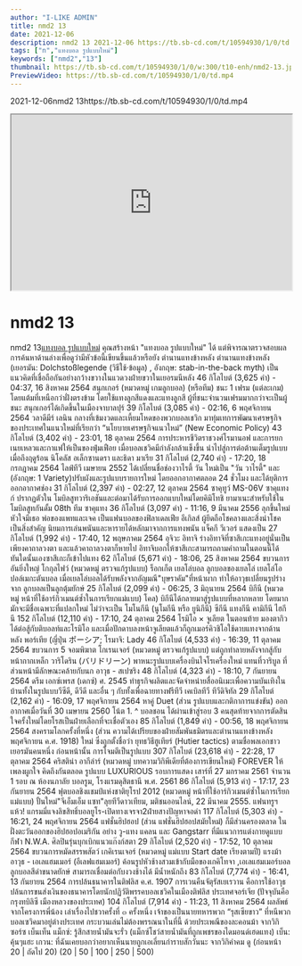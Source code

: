 ```yaml
---
author: "I-LIKE ADMIN"
title: nmd2 13
date: 2021-12-06
description: nmd2 13 2021-12-06 https://tb.sb-cd.com/t/10594930/1/0/td.mp4
tags: ["n","แทงบอล รูปแบบใหม่"]
keywords: ["nmd2","13"]
thumbnail: https://tb.sb-cd.com/t/10594930/1/0/w:300/t10-enh/nmd2-13.jpg
PreviewVideo: https://tb.sb-cd.com/t/10594930/1/0/td.mp4
---
```

2021-12-06nmd2 13https://tb.sb-cd.com/t/10594930/1/0/td.mp4
<!--more-->

<iframe width="100%" height="315" src="https://spankbang.com/6b33m/embed/"></iframe>

# nmd2 13

nmd2 13[แทงบอล รูปแบบใหม่](https://ufapro888s.info/)
คุณสร้างหน้า "แทงบอล รูปแบบใหม่" ได้ แต่พิจารณาตรวจสอบผลการค้นหาด้านล่างเพื่อดูว่ามีหัวข้อนี้เขียนขึ้นแล้วหรือยัง
ตำนานแทงข้างหลัง
ตำนานแทงข้างหลัง (เยอรมัน:  Dolchstoßlegende (วิธีใช้·ข้อมูล) , อังกฤษ: stab-in-the-back myth) เป็นแนวคิดที่เชื่อถือกันอย่างกว้างขวางในแวดวงฝ่ายขวาในเยอรมนีหลัง
46 กิโลไบต์ (3,625 คำ) - 04:37, 16 สิงหาคม 2564
สนุกเกอร์ (หมวดหมู่ เกมลูกบอล)
(หรือทีม) ชนะ 1 เฟรม (แต่ละเกม) โดยแต้มที่เหนือกว่าฝั่งตรงข้าม โดยใช้แทงลูกสีแดงและแทงลูกสี ผู้ที่ชนะจำนวนเฟรมมากกว่าจะเป็นผู้ชนะ สนุกเกอร์ได้เกิดขึ้นในเมืองจาบาลปุร์
39 กิโลไบต์ (3,085 คำ) - 02:16, 6 พฤศจิกายน 2564
วลาดีมีร์ เลนิน
กลางที่เข้มงวดและเหี้ยมโหดของพวกบอลเชวิก มาทุ่มเทการพัฒนาเศรษฐกิจของประเทศในแนวใหม่ที่เรียกว่า “นโยบายเศรษฐกิจแนวใหม่” (New Economic Policy)
43 กิโลไบต์ (3,402 คำ) - 23:01, 18 ตุลาคม 2564
การประหารชีวิตราชวงศ์โรมานอฟ
และการยกเนยเหลวและกาแฟให้เป็นของฟุ่มเฟือย เมื่อบอลเชวิคมีกำลังกล้าแข็งขึ้น นำไปสู่การต่อต้านเต็มรูปแบบเมื่อถึงฤดูร้อน นิโคลัส อเล็กซานดรา และธิดา มาเรีย
31 กิโลไบต์ (2,740 คำ) - 17:20, 18 กรกฎาคม 2564
ไลฟ์ทีวี
เมษายน 2552 ได้เปลี่ยนชื่อช่องวาไรตี้ วัน ใหม่เป็น "วัน วาไรตี้" และ (อังกฤษ: 1 Variety)ปรับผังและรูปแบบรายการใหม่ โดยออกอากาศตลอด 24 ชั่วโมง และได้ยุติการออกอากาศช่อง
31 กิโลไบต์ (2,397 คำ) - 02:27, 12 ตุลาคม 2564
ซาคุทูว์
MS-06V ซาคุแทงก์ ปรากฏตัวใน โมบิลสูทวาริเอชันและต่อมาได้รับการออกแบบใหม่โดยคิมิโทชิ ยามาเนะสำหรับใช้ใน โมบิลสูทกันดั้ม 08th ทีม ซาคุแทง
36 กิโลไบต์ (3,097 คำ) - 11:16, 9 มีนาคม 2556
ลุกขึ้นใหม่ หัวใจมีเธอ
พ่อของแพทและเจค เป็นแฟนบอลของฟิลาเดลเฟีย อีเกิลส์ ผู้ยึดถือโชคลางและสิ่งนำโชคเป็นสิ่งสำคัญ นิยมการเล่นพนันและหารายได้หลักมาจากการแทงพนัน แจ็คกี วีเวอร์ แสดงเป็น
27 กิโลไบต์ (1,992 คำ) - 17:40, 12 พฤษภาคม 2564
อุจิวะ อิทาจิ
ร่างอิทาจิที่ซาสึเกะแทงอยู่นั่นเป็นเพียงคาถาลวงตา และแล้วคาถาลวงตาก็หายไป อิทาจิบอกให้ซาสึเกะสามารถถามคำถามในตอนนี้ได้ ทันใดนั้นเองซาสึเกะก็เข้าไปแทง
62 กิโลไบต์ (5,671 คำ) - 18:06, 25 สิงหาคม 2564
ขบวนการอันยิ่งใหญ่ โกกุลไฟว์ (หมวดหมู่ ตรวจแก้รูปแบบ)
ร็อกเก็ต เยลโล่บอล ลูกบอลของเยลโล่ เยลโล่โอปอล์เมกะตันบอล เมื่อเยลโล่บอลได้รับพลังจากอัญมณี"บุษราคัม"ที่หน้าผาก ทำให้อาวุธเปลี่ยนรูปร่างจาก ลูกบอลเป็นลูกตุ้มยักษ์
25 กิโลไบต์ (2,099 คำ) - 06:25, 3 มิถุนายน 2564
บิกีนี (หมวดหมู่ หน้าที่ใช้อาร์กิวเมนต์ซ้ำในการเรียกแม่แบบ)
โคล) บิกีนีได้กลายมาสู่รูปแบบที่หลากหลาย โดยมากมักจะมีชื่อเฉพาะที่แปลกใหม่ ไม่ว่าจะเป็น โมโนกีนี (นูโมกีนี หรือ ยูนิกีนี) ซีกีนี แทงกีนี คามิกีนี ไฮกีนี
152 กิโลไบต์ (12,110 คำ) - 17:10, 24 ตุลาคม 2564
โรมิโอ × จูเลียต
ในตอนท้าย มองตากิวได้ต่อสู้กับติบอลท์และโรมิโอ และเมื่อปักดาบลงหน้าจูเลียตแล้วก็ถูกเมอร์คิวชิโอใช้ดาบแทงจากด้านหลัง พอร์เทีย (ญี่ปุ่น ポーシア; โรมาจิ: Lady
46 กิโลไบต์ (4,533 คำ) - 16:39, 11 ตุลาคม 2564
ขบวนการ 5 จอมพิฆาต โกเรนเจอร์ (หมวดหมู่ ตรวจแก้รูปแบบ)
แต่ถูกทำลายหลังจากสู้กับหน้ากากเหล็ก วาริโดริน (バリドリーン) พาหนะรูปแบบเครื่องบินไจโรเครื่องใหม่ แทนที่วาริบูล ที่ส่วนหน้ามีลักษณะคล้ายกับนก อาวุธ - สเปซริง
48 กิโลไบต์ (4,323 คำ) - 18:10, 7 กันยายน 2564
ดรีม เอกซ์เพรส (เดกซ์)
ศ. 2545 ทำธุรกิจผลิตและจัดจำหน่ายสื่ออนิเมะเพื่อความบันเทิงในบ้านทั้งในรูปแบบวีซีดี, ดีวีดี และอื่น ๆ กับทั้งเพื่อฉายทางฟรีทีวี เคเบิลทีวี ทีวีดิจิทัล
29 กิโลไบต์ (2,162 คำ) - 16:09, 17 พฤศจิกายน 2564
หาคู่ Duet (ส่วน รูปแบบและกติกาการแข่งขัน)
ออกอากาศเมื่อวันที่ 30 เมษายน 2560 โน้ต 1. ^ บอลชอน ได้ผ่านเข้าสู่รอบ 3 คนสุดท้ายจากการตัดสินใจครั้งใหม่โดยโรสเป็นฝ่ายเลือกที่จะเชื่อตัวเอง
85 กิโลไบต์ (1,849 คำ) - 00:56, 18 พฤศจิกายน 2564
สงครามโลกครั้งที่หนึ่ง (ส่วน ความได้เปรียบของฝ่ายสัมพันธมิตรและตำนานแทงข้างหลัง พฤศจิกายน ค.ศ. 1918)
ใหม่ ซึ่งถูกตั้งชื่อว่า ยุทธวิธีฮูเทียร์ (Hutier tactics) ตามชื่อพลเอกชาวเยอรมันคนหนึ่ง ก่อนหน้านั้น การโจมตีเป็นรูปแบบ
307 กิโลไบต์ (23,618 คำ) - 22:28, 17 ตุลาคม 2564
คริสติน่า อากีล่าร์ (หมวดหมู่ บทความวิกิพีเดียที่ต้องการเขียนใหม่)
FOREVER ให้เพลงผูกใจ คิดถึงกันตลอด รูปแบบ LUXURIOUS รอบการแสดง เสาร์ที่ 27 มกราคม 2561 จำนวน 1 รอบ ณ ห้องนภาลัย บอลรูม, โรงแรมดุสิตธานี พ.ศ. 2561
86 กิโลไบต์ (5,913 คำ) - 17:17, 23 กันยายน 2564
ฟุตบอลชิงแชมป์แห่งชาติยุโรป 2012 (หมวดหมู่ หน้าที่ใช้อาร์กิวเมนต์ซ้ำในการเรียกแม่แบบ)
ปั้นใหม่"จีเอ็มเอ็ม แซท"ลุยทีวีดาวเทียม, มติชนออนไลน์, 22 มีนาคม 2555. แฟนทรูฯแห้ว! แกรมมี่แจงลิขสิทธิ์บอลยูโร-เปิดทางเจรจา2ฝ่ายสางปัญหาจอดำ
117 กิโลไบต์ (5,303 คำ) - 16:21, 24 พฤศจิกายน 2564
แฟชั่นฮิปฮอป (ส่วน แฟชั่นฮิปฮอปสมัยใหม่)
ก็มีส่วนครองตลาด ในฝั่งตะวันออกของฮิปฮอปอเมริกัน อย่าง วู-แทง แคลน และ Gangstarr ที่มีแนวการแต่งกายดูแบบกีฬา N.W.A. ศิลปินรุ่นบุกเบิกแนวแก๊งก์สตา
29 กิโลไบต์ (2,520 คำ) - 17:52, 10 ตุลาคม 2564
ขบวนการหมัดสรรพสัตว์ เกคิเรนเจอร์ (หมวดหมู่ แม่แบบ Start date เรียงตามปี)
แรงม้า อาวุธ - เอเลแฮมเมอร์ (อีเลฟแฮมเมอร์) ค้อนรูปหัวช้างสวมเข้ากับมือของเกคิโทจา ,เอเลแฮมเมอร์บอล ลูกบอลสีดำขนาดยักษ์ สามารถเชื่อมต่อกับงวงช้างได้ มีน้ำหนักถึง
83 กิโลไบต์ (7,774 คำ) - 16:41, 13 กันยายน 2564
การปล้นธนาคารในติฟลิส ค.ศ. 1907
การเวนคืนจัตุรัสเยเรวาน คือการใช้อาวุธปล้นการขนส่งเงินของธนาคารโดยนักปฏิวัติพรรคบอลเชวิคในเมืองติฟลิส ประเทศจอร์เจีย (ปัจจุบันคือกรุงทบิลิซี เมืองหลวงของประเทศ)
104 กิโลไบต์ (7,914 คำ) - 11:23, 11 สิงหาคม 2564
ผลลัพธ์จากโครงการพี่น้อง
เล่าเรื่องไปชวาครั้งที่ ๓
ครั้งหนึ่ง เจ้าของเป็นนายทหารพวก “รุสเซียขาว” ที่หนีพวกบอลเซวิคมาอยู่ต่างประเทศ กระบวนเล่นไม่ต้องพรรณนาในที่นี้ ด้วยประเพณีของละคอนม้า
จากวิกิซอร์ซ
เบ็นเท็น
แม็กซ์: รู้สึกสายน้ำมันจะรั่ว (แม็กซ์โชว์สายน้ำมันที่ถูกเพชรของไดมอนด์เฮดแทง) เบ็น: คุ้นๆแฮะ เกวน: ที่ฉันเคยบอกว่าอยากเห็นนายถูกเอเลี่ยนกำราบสักวันนะ
จากวิกิคำคม
ดู (ก่อนหน้า 20 | ถัดไป 20) (20 | 50 | 100 | 250 | 500)

